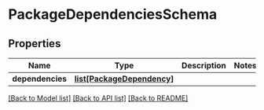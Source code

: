 # PackageDependenciesSchema

## Properties
Name | Type | Description | Notes
------------ | ------------- | ------------- | -------------
**dependencies** | [**list[PackageDependency]**](PackageDependency.md) |  | 

[[Back to Model list]](../README.md#documentation-for-models) [[Back to API list]](../README.md#documentation-for-api-endpoints) [[Back to README]](../README.md)


